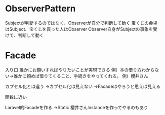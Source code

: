 # ObserverPattern
Subjectが判断するのではなく、Observerが自分で判断して動く
宝くじの会場はSubject、宝くじを買った人はObserver
Observer自身がSubjectの事象を受けて、判断して動く

# Facade
入り口
誰かにお願いすればやりたいことが実現できる
例）本の借り方わからない→誰かに頼めば借りてくること、手続きをやってくれる。
例）櫻井さん

カプセル化とは違う
→カプセル化は見えない
→Facadeはやろうと思えば見える

関数に近い

Laravel的Facadeを作る
→Static
櫻井さんInstanceを作ってやるのもあり

